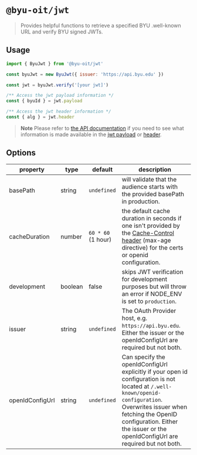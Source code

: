 # `@byu-oit/jwt`

> Provides helpful functions to retrieve a specified BYU .well-known URL and verify BYU signed JWTs.

## Usage

```javascript
import { ByuJwt } from '@byu-oit/jwt'

const byuJwt = new ByuJwt({ issuer: 'https://api.byu.edu' })

const jwt = byuJwt.verify('[your jwt]')

/** Access the jwt payload information */
const { byuId } = jwt.payload

/** Access the jwt header information */
const { alg } = jwt.header
```

> **Note**
> Please refer
> to [the API documentation](https://byu-oit.github.io/byu-jwt-nodejs) if you need
> to see what information is made available in
> the [jwt payload](https://byu-oit.github.io/byu-jwt-nodejs/classes/BYU_JWT.JwtPayload.html)
> or [header](https://byu-oit.github.io/byu-jwt-nodejs/classes/BYU_JWT.JwtHeader.html).

## Options

| property        | type    | default            | description                                                                                                                                                                                                                                                   |
|-----------------|---------|--------------------|---------------------------------------------------------------------------------------------------------------------------------------------------------------------------------------------------------------------------------------------------------------|
| basePath        | string  | `undefined`        | will validate that the audience starts with the provided basePath in production.                                                                                                                                                                              |
| cacheDuration   | number  | `60 * 60` (1 hour) | the default cache duration in seconds if one isn't provided by the [Cache-Control header](https://developer.mozilla.org/en-US/docs/Web/HTTP/Headers/Cache-Control) (max-age directive) for the certs or openid configuration.                                 |
| development     | boolean | false              | skips JWT verification for development purposes but will throw an error if NODE_ENV is set to `production`.                                                                                                                                                   |
| issuer          | string  | `undefined`        | The OAuth Provider host, e.g. `https://api.byu.edu`. Either the issuer or the openIdConfigUrl are required but not both.                                                                                                                                      |
| openIdConfigUrl | string  | `undefined`        | Can specify the openIdConfigUrl explicitly if your open id configuration is not located at `/.well-known/openid-configuration`. Overwrites issuer when fetching the OpenID configuration. Either the issuer or the openIdConfigUrl are required but not both. |
